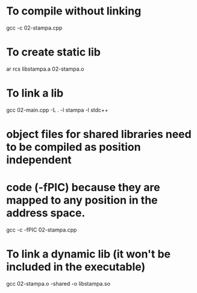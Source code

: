 # To compile without linking
gcc -c 02-stampa.cpp

# To create static lib
ar rcs libstampa.a 02-stampa.o
# To link a lib
gcc 02-main.cpp -L . -l stampa -l stdc++

# object files for shared libraries need to be compiled as position independent
# code (-fPIC) because they are mapped to any position in the address space.
gcc -c -fPIC 02-stampa.cpp

# To link a dynamic lib (it won't be included in the executable)
gcc 02-stampa.o -shared -o libstampa.so